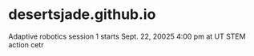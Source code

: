 # desertsjade.github.io
Adaptive robotics
session 1 starts Sept. 22, 20025 4:00 pm at UT STEM action cetr
